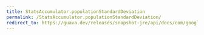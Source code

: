 ```yaml
---
title: StatsAccumulator.populationStandardDeviation
permalink: /StatsAccumulator.populationStandardDeviation/
redirect_to: https://guava.dev/releases/snapshot-jre/api/docs/com/google/common/math/StatsAccumulator.html#populationStandardDeviation--
---
```

